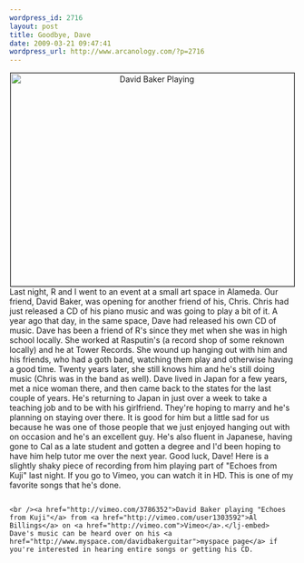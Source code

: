 ```yaml
--- 
wordpress_id: 2716
layout: post
title: Goodbye, Dave
date: 2009-03-21 09:47:41
wordpress_url: http://www.arcanology.com/?p=2716
---
```

<div align="center">
                                                                                                                                                                                                                                                                                                                                                                                                                                                                                                                                                                                                                                                                                                                                                                                                                                                                                                                            <a href="http://www.flickr.com/photos/albill/3372241824/" title="David Baker Playing"><img src="http://farm4.static.flickr.com/3283/3372241824_e9236e9ca4.jpg" border="1" width="500" height="375" alt="David Baker Playing" /></a>
                                                                                                                                                                                                                                                                                                                                                                                                                                                                                                                                                                                                                                                                                                                                                                                                                                                                                                                          </div> Last night, R and I went to an event at a small art space in Alameda. Our friend, David Baker, was opening for another friend of his, Chris. Chris had just released a CD of his piano music and was going to play a bit of it. A year ago that day, in the same space, Dave had released his own CD of music. Dave has been a friend of R's since they met when she was in high school locally. She worked at Rasputin's (a record shop of some reknown locally) and he at Tower Records. She wound up hanging out with him and his friends, who had a goth band, watching them play and otherwise having a good time. Twenty years later, she still knows him and he's still doing music (Chris was in the band as well). Dave lived in Japan for a few years, met a nice woman there, and then came back to the states for the last couple of years. He's returning to Japan in just over a week to take a teaching job and to be with his girlfriend. They're hoping to marry and he's planning on staying over there. It is good for him but a little sad for us because he was one of those people that we just enjoyed hanging out with on occasion and he's an excellent guy. He's also fluent in Japanese, having gone to Cal as a late student and gotten a degree and I'd been hoping to have him help tutor me over the next year. Good luck, Dave! Here is a slightly shaky piece of recording from him playing part of "Echoes from Kuji" last night. If you go to Vimeo, you can watch it in HD. This is one of my favorite songs that he's done. <lj-emd>
                                                                                                                                                                                                                                                                                                                                                                                                                                                                                                                                                                                                                                                                                                                                                                                                                                                                                                                          
                                                                                                                                                                                                                                                                                                                                                                                                                                                                                                                                                                                                                                                                                                                                                                                                                                                                                                                          <br /><a href="http://vimeo.com/3786352">David Baker playing "Echoes from Kuji"</a> from <a href="http://vimeo.com/user1303592">Al Billings</a> on <a href="http://vimeo.com">Vimeo</a>.</lj-embed> Dave's music can be heard over on his <a href="http://www.myspace.com/davidbakerguitar">myspace page</a> if you're interested in hearing entire songs or getting his CD.